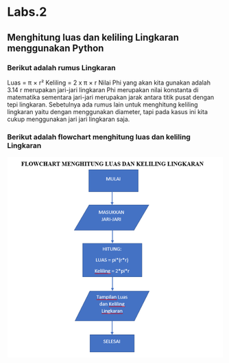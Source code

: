 # Labs.2
## Menghitung luas dan keliling Lingkaran menggunakan Python
### Berikut adalah rumus Lingkaran
Luas     = π × r²
Keliling = 2 x π × r
Nilai Phi yang akan kita gunakan adalah 3.14
r merupakan jari-jari lingkaran
Phi merupakan nilai konstanta di matematika sementara jari-jari merupakan jarak antara titik pusat dengan tepi lingkaran. Sebetulnya ada rumus lain untuk menghitung keliling lingkaran yaitu dengan menggunakan diameter, tapi pada kasus ini kita cukup menggunakan jari jari lingkaran saja.
### Berikut adalah flowchart menghitung luas dan keliling Lingkaran
![gambar1](ss1/ssflowchart.PNG)
